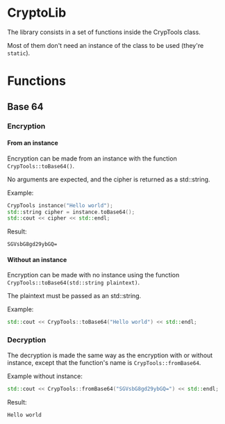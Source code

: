 # CryptoLib

The library consists in a set of functions inside the CrypTools class.

Most of them don't need an instance of the class to be used (they're `static`).

# Functions

## Base 64
### Encryption
#### From an instance
Encryption can be made from an instance with the function `CrypTools::toBase64()`.

No arguments are expected, and the cipher is returned as a std::string.

Example:

```cpp
CrypTools instance("Hello world");
std::string cipher = instance.toBase64();
std::cout << cipher << std::endl;
```
Result:

```
SGVsbG8gd29ybGQ=
```

#### Without an instance
Encryption can be made with no instance using the function `CrypTools::toBase64(std::string plaintext)`.

The plaintext must be passed as an std::string.

Example:

```cpp
std::cout << CrypTools::toBase64("Hello world") << std::endl;
```

### Decryption
The decryption is made the same way as the encryption with or without instance, 
except that the function's name is `CrypTools::fromBase64`.

Example without instance:

```cpp
std::cout << CrypTools::fromBase64("SGVsbG8gd29ybGQ=") << std::endl;
```
Result:

```
Hello world
```
